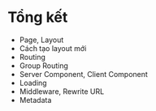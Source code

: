 # Tổng kết

- Page, Layout
- Cách tạo layout mới
- Routing
- Group Routing
- Server Component, Client Component
- Loading
- Middleware, Rewrite URL
- Metadata
